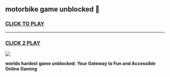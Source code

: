 
## motorbike game unblocked 👋
<h3>
<a href="https://premium.freeplayer.one?title=motorbike_game_unblocked&ref=13F">CLICK TO PLAY</a></h3>
<hr>

<h3>
<a href="https://premium.freeplayer.one?title=motorbike_game_unblocked&ref=13F">CLICK 2 PLAY</a>
  
</h3>

<a href="https://premium.freeplayer.one?title=motorbike_game_unblocked&ref=12F/"><img src="https://clearcache.store/games.png"></a>


**worlds hardest game unblocked: Your Gateway to Fun and Accessible Online Gaming**
